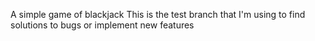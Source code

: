 A simple game of blackjack
This is the test branch that I'm using to find solutions to bugs or implement new features
